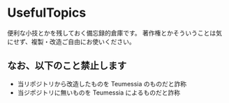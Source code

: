# UsefulTopics
便利な小技とかを残しておく備忘録的倉庫です。
著作権とかそういうことは気にせず、複製・改造ご自由にお使いください。

## なお、以下のこと禁止します
- 当リポジトリから改造したものを Teumessia のものだと詐称
- 当ジポジトリに無いものを Teumessia によるものだと詐称
